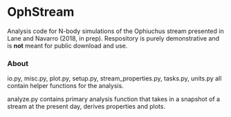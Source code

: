 # OphStream

Analysis code for N-body simulations of the Ophiuchus stream presented
in Lane and Navarro (2018, in prep). Respository is purely demonstrative 
and is **not** meant for public download
and use.

### About
io.py, misc.py, plot.py, setup.py, stream_properties.py, tasks.py,
units.py all contain helper functions for the analysis.

analyze.py contains primary analysis function that takes in a snapshot
of a stream at the present day, derives properties and plots.
